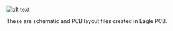 ![alt text](https://raw2.github.com/mattmoses/SingleAxisEmulator/master/eagleFiles/bottomSideComponentPlacement.png)

These are schematic and PCB layout files created in Eagle PCB.
